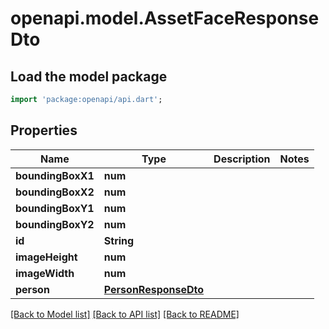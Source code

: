 # openapi.model.AssetFaceResponseDto

## Load the model package
```dart
import 'package:openapi/api.dart';
```

## Properties
Name | Type | Description | Notes
------------ | ------------- | ------------- | -------------
**boundingBoxX1** | **num** |  | 
**boundingBoxX2** | **num** |  | 
**boundingBoxY1** | **num** |  | 
**boundingBoxY2** | **num** |  | 
**id** | **String** |  | 
**imageHeight** | **num** |  | 
**imageWidth** | **num** |  | 
**person** | [**PersonResponseDto**](PersonResponseDto.md) |  | 

[[Back to Model list]](../README.md#documentation-for-models) [[Back to API list]](../README.md#documentation-for-api-endpoints) [[Back to README]](../README.md)


